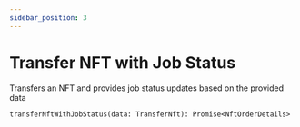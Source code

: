 ```yaml
---
sidebar_position: 3
---
```


# Transfer NFT with Job Status

Transfers an NFT and provides job status updates based on the provided data

`transferNftWithJobStatus(data: TransferNft): Promise<NftOrderDetails>`